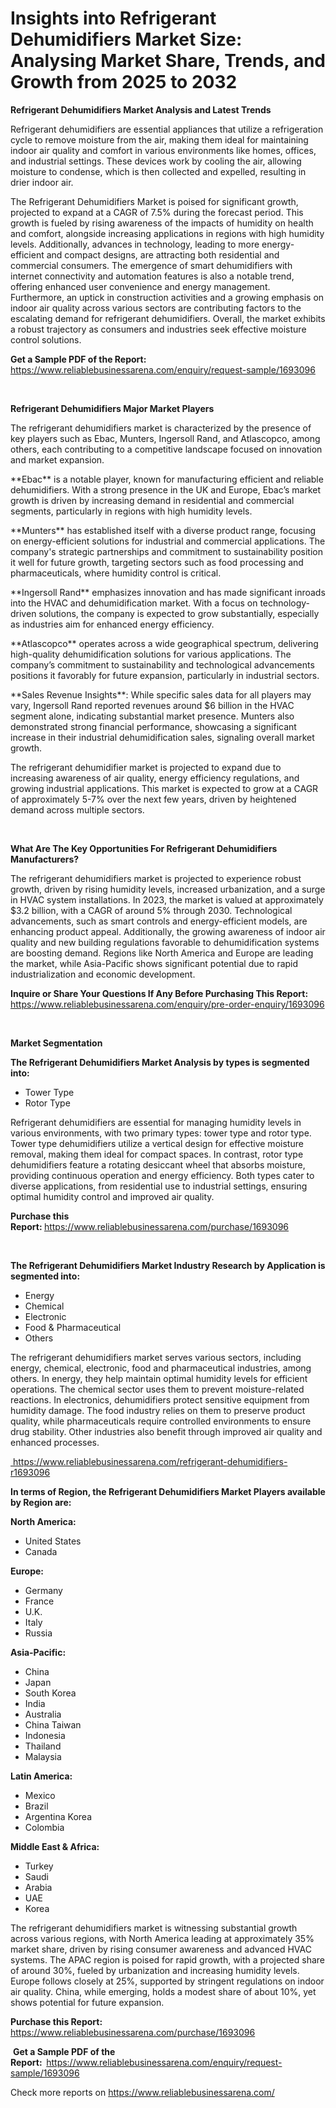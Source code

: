 <p><h1>Insights into Refrigerant Dehumidifiers Market Size: Analysing Market Share, Trends, and Growth from 2025 to 2032</h1></p><p><strong>Refrigerant Dehumidifiers Market Analysis and Latest Trends</strong></p>
<p><p>Refrigerant dehumidifiers are essential appliances that utilize a refrigeration cycle to remove moisture from the air, making them ideal for maintaining indoor air quality and comfort in various environments like homes, offices, and industrial settings. These devices work by cooling the air, allowing moisture to condense, which is then collected and expelled, resulting in drier indoor air.</p><p>The Refrigerant Dehumidifiers Market is poised for significant growth, projected to expand at a CAGR of 7.5% during the forecast period. This growth is fueled by rising awareness of the impacts of humidity on health and comfort, alongside increasing applications in regions with high humidity levels. Additionally, advances in technology, leading to more energy-efficient and compact designs, are attracting both residential and commercial consumers. The emergence of smart dehumidifiers with internet connectivity and automation features is also a notable trend, offering enhanced user convenience and energy management. Furthermore, an uptick in construction activities and a growing emphasis on indoor air quality across various sectors are contributing factors to the escalating demand for refrigerant dehumidifiers. Overall, the market exhibits a robust trajectory as consumers and industries seek effective moisture control solutions.</p></p>
<p><strong>Get a Sample PDF of the Report:&nbsp;</strong> <a href="https://www.reliablebusinessarena.com/enquiry/request-sample/1693096?utm_campaign=2188&utm_medium=2&utm_source=Github&utm_content=ia&utm_term=27032025&utm_id=refrigerant-dehumidifiers">https://www.reliablebusinessarena.com/enquiry/request-sample/1693096</a></p>
<p>&nbsp;</p>
<p><strong>Refrigerant Dehumidifiers Major Market Players</strong></p>
<p><p>The refrigerant dehumidifiers market is characterized by the presence of key players such as Ebac, Munters, Ingersoll Rand, and Atlascopco, among others, each contributing to a competitive landscape focused on innovation and market expansion.</p><p>**Ebac** is a notable player, known for manufacturing efficient and reliable dehumidifiers. With a strong presence in the UK and Europe, Ebac’s market growth is driven by increasing demand in residential and commercial segments, particularly in regions with high humidity levels. </p><p>**Munters** has established itself with a diverse product range, focusing on energy-efficient solutions for industrial and commercial applications. The company's strategic partnerships and commitment to sustainability position it well for future growth, targeting sectors such as food processing and pharmaceuticals, where humidity control is critical.</p><p>**Ingersoll Rand** emphasizes innovation and has made significant inroads into the HVAC and dehumidification market. With a focus on technology-driven solutions, the company is expected to grow substantially, especially as industries aim for enhanced energy efficiency.</p><p>**Atlascopco** operates across a wide geographical spectrum, delivering high-quality dehumidification solutions for various applications. The company’s commitment to sustainability and technological advancements positions it favorably for future expansion, particularly in industrial sectors.</p><p>**Sales Revenue Insights**: While specific sales data for all players may vary, Ingersoll Rand reported revenues around $6 billion in the HVAC segment alone, indicating substantial market presence. Munters also demonstrated strong financial performance, showcasing a significant increase in their industrial dehumidification sales, signaling overall market growth.</p><p>The refrigerant dehumidifier market is projected to expand due to increasing awareness of air quality, energy efficiency regulations, and growing industrial applications. This market is expected to grow at a CAGR of approximately 5-7% over the next few years, driven by heightened demand across multiple sectors.</p></p>
<p>&nbsp;</p>
<p><strong>What Are The Key Opportunities For Refrigerant Dehumidifiers Manufacturers?</strong></p>
<p><p>The refrigerant dehumidifiers market is projected to experience robust growth, driven by rising humidity levels, increased urbanization, and a surge in HVAC system installations. In 2023, the market is valued at approximately $3.2 billion, with a CAGR of around 5% through 2030. Technological advancements, such as smart controls and energy-efficient models, are enhancing product appeal. Additionally, the growing awareness of indoor air quality and new building regulations favorable to dehumidification systems are boosting demand. Regions like North America and Europe are leading the market, while Asia-Pacific shows significant potential due to rapid industrialization and economic development.</p></p>
<p><strong>Inquire or Share Your Questions If Any Before Purchasing This Report:</strong> <a href="https://www.reliablebusinessarena.com/enquiry/pre-order-enquiry/1693096?utm_campaign=2188&utm_medium=2&utm_source=Github&utm_content=ia&utm_term=27032025&utm_id=refrigerant-dehumidifiers">https://www.reliablebusinessarena.com/enquiry/pre-order-enquiry/1693096</a></p>
<p>&nbsp;</p>
<p><strong>Market Segmentation</strong></p>
<p><strong>The Refrigerant Dehumidifiers Market Analysis by types is segmented into:</strong></p>
<p><ul><li>Tower Type</li><li>Rotor Type</li></ul></p>
<p><p>Refrigerant dehumidifiers are essential for managing humidity levels in various environments, with two primary types: tower type and rotor type. Tower type dehumidifiers utilize a vertical design for effective moisture removal, making them ideal for compact spaces. In contrast, rotor type dehumidifiers feature a rotating desiccant wheel that absorbs moisture, providing continuous operation and energy efficiency. Both types cater to diverse applications, from residential use to industrial settings, ensuring optimal humidity control and improved air quality.</p></p>
<p><strong>Purchase this Report:&nbsp;</strong><a href="https://www.reliablebusinessarena.com/purchase/1693096?utm_campaign=2188&utm_medium=2&utm_source=Github&utm_content=ia&utm_term=27032025&utm_id=refrigerant-dehumidifiers">https://www.reliablebusinessarena.com/purchase/1693096</a></p>
<p>&nbsp;</p>
<p><strong>The Refrigerant Dehumidifiers Market Industry Research by Application is segmented into:</strong></p>
<p><ul><li>Energy</li><li>Chemical</li><li>Electronic</li><li>Food & Pharmaceutical</li><li>Others</li></ul></p>
<p><p>The refrigerant dehumidifiers market serves various sectors, including energy, chemical, electronic, food and pharmaceutical industries, among others. In energy, they help maintain optimal humidity levels for efficient operations. The chemical sector uses them to prevent moisture-related reactions. In electronics, dehumidifiers protect sensitive equipment from humidity damage. The food industry relies on them to preserve product quality, while pharmaceuticals require controlled environments to ensure drug stability. Other industries also benefit through improved air quality and enhanced processes.</p></p>
<p><a href="https://www.reliablebusinessarena.com/refrigerant-dehumidifiers-r1693096?utm_campaign=2188&utm_medium=2&utm_source=Github&utm_content=ia&utm_term=27032025&utm_id=refrigerant-dehumidifiers">&nbsp;https://www.reliablebusinessarena.com/refrigerant-dehumidifiers-r1693096</a></p>
<p><strong>In terms of Region, the Refrigerant Dehumidifiers Market Players available by Region are:</strong></p>
<p>
    <p> <strong> North America: </strong>
        <ul>
            <li>United States</li>
            <li>Canada</li>
        </ul>
        </p> 
    <p> <strong> Europe: </strong>
        <ul>
            <li>Germany</li>
            <li>France</li>
            <li>U.K.</li>
            <li>Italy</li>
            <li>Russia</li>
        </ul>
        </p> 
    <p> <strong> Asia-Pacific: </strong>
        <ul>
            <li>China</li>
            <li>Japan</li>
            <li>South Korea</li>
            <li>India</li>
            <li>Australia</li>
            <li>China Taiwan</li>
            <li>Indonesia</li>
            <li>Thailand</li>
            <li>Malaysia</li>
        </ul>
        </p> 
    <p> <strong> Latin America: </strong>
        <ul>
            <li>Mexico</li>
            <li>Brazil</li>
            <li>Argentina Korea</li>
            <li>Colombia</li>
        </ul>
        </p> 
    <p> <strong> Middle East & Africa: </strong>
        <ul>
            <li>Turkey</li>
            <li>Saudi</li>
            <li>Arabia</li>
            <li>UAE</li>
            <li>Korea</li>
        </ul>
    </p>
    </p>
<p><p>The refrigerant dehumidifiers market is witnessing substantial growth across various regions, with North America leading at approximately 35% market share, driven by rising consumer awareness and advanced HVAC systems. The APAC region is poised for rapid growth, with a projected share of around 30%, fueled by urbanization and increasing humidity levels. Europe follows closely at 25%, supported by stringent regulations on indoor air quality. China, while emerging, holds a modest share of about 10%, yet shows potential for future expansion.</p></p>
<p><strong>Purchase this Report: </strong><a href="https://www.reliablebusinessarena.com/purchase/1693096?utm_campaign=2188&utm_medium=2&utm_source=Github&utm_content=ia&utm_term=27032025&utm_id=refrigerant-dehumidifiers">https://www.reliablebusinessarena.com/purchase/1693096</a></p>
<p>&nbsp;<strong>Get a Sample PDF of the Report:&nbsp;&nbsp;</strong><a href="https://www.reliablebusinessarena.com/enquiry/request-sample/1693096?utm_campaign=2188&utm_medium=2&utm_source=Github&utm_content=ia&utm_term=27032025&utm_id=refrigerant-dehumidifiers">https://www.reliablebusinessarena.com/enquiry/request-sample/1693096</a></p>
<p><strong></strong></p>
<p>Check more reports on <a href="https://www.reliablebusinessarena.com/?utm_campaign=2188&utm_medium=2&utm_source=Github&utm_content=ia&utm_term=27032025&utm_id=refrigerant-dehumidifiers">https://www.reliablebusinessarena.com/</a></p>